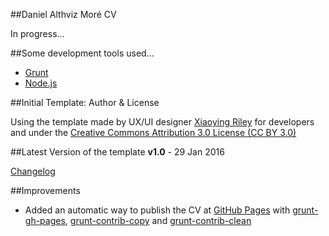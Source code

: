 ##Daniel Althviz Moré CV

In progress...

##Some development tools used...

* [Grunt](http://gruntjs.com/)
* [Node.js](https://nodejs.org/en/)

##Initial Template: Author & License

Using the template made by UX/UI designer [Xiaoying Riley](https://twitter.com/3rdwave_themes) for developers and under the [Creative Commons Attribution 3.0 License (CC BY 3.0)](http://creativecommons.org/licenses/by/3.0/)

##Latest Version of the template
**v1.0** - 29 Jan 2016

[Changelog](http://themes.3rdwavemedia.com/website-templates/orbit-free-resume-cv-template-for-developers/?target=changelog)

##Improvements

* Added an automatic way to publish the CV at [GitHub Pages](https://pages.github.com/) with [grunt-gh-pages](https://github.com/tschaub/grunt-gh-pages), [grunt-contrib-copy](https://github.com/gruntjs/grunt-contrib-copy) and [grunt-contrib-clean](https://github.com/gruntjs/grunt-contrib-clean)